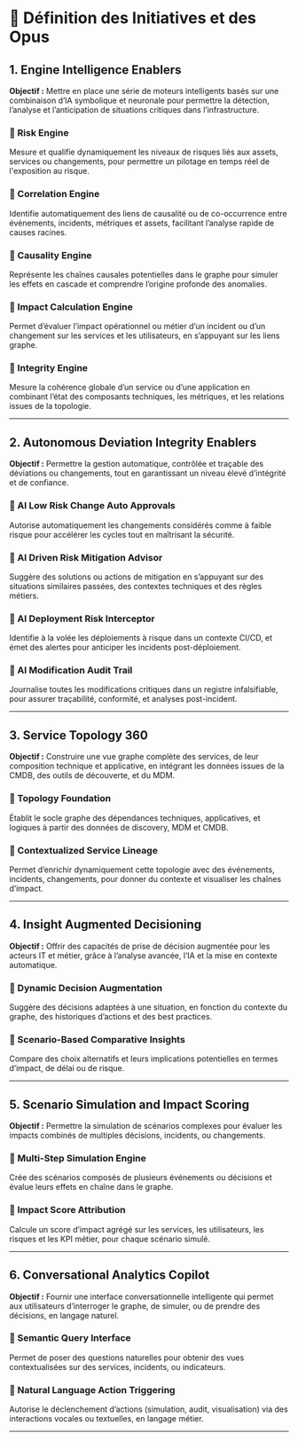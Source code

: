 # 📘 Définition des Initiatives et des Opus

## 1. Engine Intelligence Enablers
**Objectif :** Mettre en place une série de moteurs intelligents basés sur une combinaison d’IA symbolique et neuronale pour permettre la détection, l’analyse et l’anticipation de situations critiques dans l’infrastructure.

### 🔹 Risk Engine
Mesure et qualifie dynamiquement les niveaux de risques liés aux assets, services ou changements, pour permettre un pilotage en temps réel de l'exposition au risque.

### 🔹 Correlation Engine
Identifie automatiquement des liens de causalité ou de co-occurrence entre événements, incidents, métriques et assets, facilitant l’analyse rapide de causes racines.

### 🔹 Causality Engine
Représente les chaînes causales potentielles dans le graphe pour simuler les effets en cascade et comprendre l’origine profonde des anomalies.

### 🔹 Impact Calculation Engine
Permet d’évaluer l’impact opérationnel ou métier d’un incident ou d’un changement sur les services et les utilisateurs, en s’appuyant sur les liens graphe.

### 🔹 Integrity Engine
Mesure la cohérence globale d’un service ou d’une application en combinant l’état des composants techniques, les métriques, et les relations issues de la topologie.

---

## 2. Autonomous Deviation Integrity Enablers
**Objectif :** Permettre la gestion automatique, contrôlée et traçable des déviations ou changements, tout en garantissant un niveau élevé d’intégrité et de confiance.

### 🔹 AI Low Risk Change Auto Approvals
Autorise automatiquement les changements considérés comme à faible risque pour accélérer les cycles tout en maîtrisant la sécurité.

### 🔹 AI Driven Risk Mitigation Advisor
Suggère des solutions ou actions de mitigation en s’appuyant sur des situations similaires passées, des contextes techniques et des règles métiers.

### 🔹 AI Deployment Risk Interceptor
Identifie à la volée les déploiements à risque dans un contexte CI/CD, et émet des alertes pour anticiper les incidents post-déploiement.

### 🔹 AI Modification Audit Trail
Journalise toutes les modifications critiques dans un registre infalsifiable, pour assurer traçabilité, conformité, et analyses post-incident.

---

## 3. Service Topology 360
**Objectif :** Construire une vue graphe complète des services, de leur composition technique et applicative, en intégrant les données issues de la CMDB, des outils de découverte, et du MDM.

### 🔹 Topology Foundation
Établit le socle graphe des dépendances techniques, applicatives, et logiques à partir des données de discovery, MDM et CMDB.

### 🔹 Contextualized Service Lineage
Permet d’enrichir dynamiquement cette topologie avec des événements, incidents, changements, pour donner du contexte et visualiser les chaînes d’impact.

---

## 4. Insight Augmented Decisioning
**Objectif :** Offrir des capacités de prise de décision augmentée pour les acteurs IT et métier, grâce à l’analyse avancée, l’IA et la mise en contexte automatique.

### 🔹 Dynamic Decision Augmentation
Suggère des décisions adaptées à une situation, en fonction du contexte du graphe, des historiques d’actions et des best practices.

### 🔹 Scenario-Based Comparative Insights
Compare des choix alternatifs et leurs implications potentielles en termes d’impact, de délai ou de risque.

---

## 5. Scenario Simulation and Impact Scoring
**Objectif :** Permettre la simulation de scénarios complexes pour évaluer les impacts combinés de multiples décisions, incidents, ou changements.

### 🔹 Multi-Step Simulation Engine
Crée des scénarios composés de plusieurs événements ou décisions et évalue leurs effets en chaîne dans le graphe.

### 🔹 Impact Score Attribution
Calcule un score d’impact agrégé sur les services, les utilisateurs, les risques et les KPI métier, pour chaque scénario simulé.

---

## 6. Conversational Analytics Copilot
**Objectif :** Fournir une interface conversationnelle intelligente qui permet aux utilisateurs d’interroger le graphe, de simuler, ou de prendre des décisions, en langage naturel.

### 🔹 Semantic Query Interface
Permet de poser des questions naturelles pour obtenir des vues contextualisées sur des services, incidents, ou indicateurs.

### 🔹 Natural Language Action Triggering
Autorise le déclenchement d’actions (simulation, audit, visualisation) via des interactions vocales ou textuelles, en langage métier.

---
